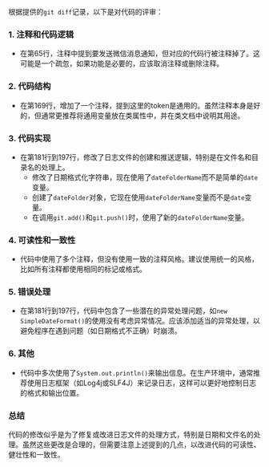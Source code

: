 根据提供的`git diff`记录，以下是对代码的评审：

### 1. 注释和代码逻辑
- 在第65行，注释中提到要发送微信消息通知，但对应的代码行被注释掉了。这可能是一个疏忽，如果功能是必要的，应该取消注释或删除注释。

### 2. 代码结构
- 在第169行，增加了一个注释，提到这里的token是通用的。虽然注释本身是好的，但通常更推荐将通用变量放在类属性中，并在类文档中说明其用途。

### 3. 代码实现
- 在第181行到197行，修改了日志文件的创建和推送逻辑，特别是在文件名和目录名的处理上。
  - 修改了日期格式化字符串，现在使用了`dateFolderName`而不是简单的`date`变量。
  - 创建了`dateFolder`对象，它现在使用`dateFolderName`变量而不是`date`变量。
  - 在调用`git.add()`和`git.push()`时，使用了新的`dateFolderName`变量。

### 4. 可读性和一致性
- 代码中使用了多个注释，但没有使用一致的注释风格。建议使用统一的风格，比如所有注释都使用相同的标记或格式。

### 5. 错误处理
- 在第181行到197行，代码中包含了一些潜在的异常处理问题，如`new SimpleDateFormat()`的使用没有考虑异常情况。应该添加适当的异常处理，以避免程序在遇到问题（如日期格式不正确）时崩溃。

### 6. 其他
- 代码中多次使用了`System.out.println()`来输出信息。在生产环境中，通常推荐使用日志框架（如Log4j或SLF4J）来记录日志，这样可以更好地控制日志的格式和输出位置。

### 总结
代码的修改似乎是为了修复或改进日志文件的处理方式，特别是日期和文件名的处理。虽然这些更改是合理的，但需要注意上述提到的几点，以改进代码的可读性、健壮性和一致性。